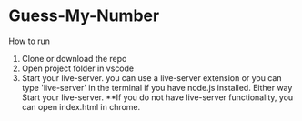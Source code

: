 # Guess-My-Number
How to run
1. Clone or download the repo
2. Open project folder in vscode
3. Start your live-server. you can use a live-server extension or you can type 'live-server' in the terminal if you have node.js installed. Either way Start your live-server. **If you do not have live-server functionality, you can open index.html in chrome.

